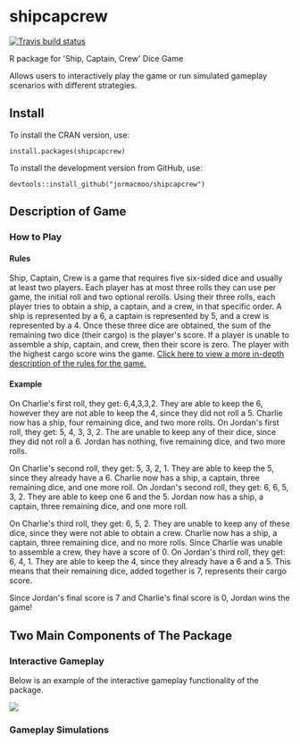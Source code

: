 # shipcapcrew

  <!-- badges: start -->
  [![Travis build status](https://travis-ci.org/jormacmoo/shipcapcrew.svg?branch=master)](https://travis-ci.org/jormacmoo/shipcapcrew)
  <!-- badges: end -->
  
R package for 'Ship, Captain, Crew' Dice Game

Allows users to interactively play the game or run simulated gameplay scenarios with different strategies.

## Install

To install the CRAN version, use:

```{r}
install.packages(shipcapcrew)
```

To install the development version from GitHub, use:

```{r}
devtools::install_github("jormacmoo/shipcapcrew")
```

## Description of Game

### How to Play

#### Rules

Ship, Captain, Crew is a game that requires five six-sided dice and usually at least two players. Each player has at most three rolls they can use per game, the initial roll and two optional rerolls. Using their three rolls, each player tries to obtain a ship, a captain, and a crew, in that specific order. A ship is represented by a 6, a captain is represented by 5, and a crew is represented by a 4. Once these three dice are obtained, the sum of the remaining two dice (their cargo) is the player's score. If a player is unable to assemble a ship, captain, and crew, then their score is zero. The player with the highest cargo score wins the game. [Click here to view a more in-depth description of the rules for the game.](https://www.dicegamedepot.com/ship-captain-and-crew-dice-game-rules/)

#### Example

On Charlie's first roll, they get: 6,4,3,3,2. They are able to keep the 6, however they are not able to keep the 4, since they did not roll a 5. Charlie now has a ship, four remaining dice, and two more rolls. On Jordan's first roll, they get: 5, 4, 3, 3, 2. The are unable to keep any of their dice, since they did not roll a 6. Jordan has nothing, five remaining dice, and two more rolls.

On Charlie's second roll, they get: 5, 3, 2, 1. They are able to keep the 5, since they already have a 6. Charlie now has a ship, a captain, three remaining dice, and one more roll. On Jordan's second roll, they get: 6, 6, 5, 3, 2. They are able to keep one 6 and the 5. Jordan now has a ship, a captain, three remaining dice, and one more roll.

On Charlie's third roll, they get: 6, 5, 2. They are unable to keep any of these dice, since they were not able to obtain a crew. Charlie now has a ship, a captain, three remaining dice, and no more rolls. Since Charlie was unable to assemble a crew, they have a score of 0. On Jordan's third roll, they get: 6, 4, 1. They are able to keep the 4, since they already have a 6 and a 5. This means that their remaining dice, added together is 7, represents their cargo score. 

Since Jordan's final score is 7 and Charlie's final score is 0, Jordan wins the game!

## Two Main Components of The Package

### Interactive Gameplay

Below is an example of the interactive gameplay functionality of the package.

![](test_video.gif)

### Gameplay Simulations

